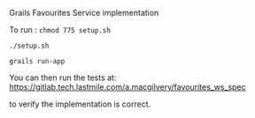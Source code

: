 Grails Favourites Service implementation

To run :
`chmod 775 setup.sh`

`./setup.sh`

`grails run-app`

You can then run the tests at:
https://gitlab.tech.lastmile.com/a.macgilvery/favourites_ws_spec

to verify the implementation is correct.